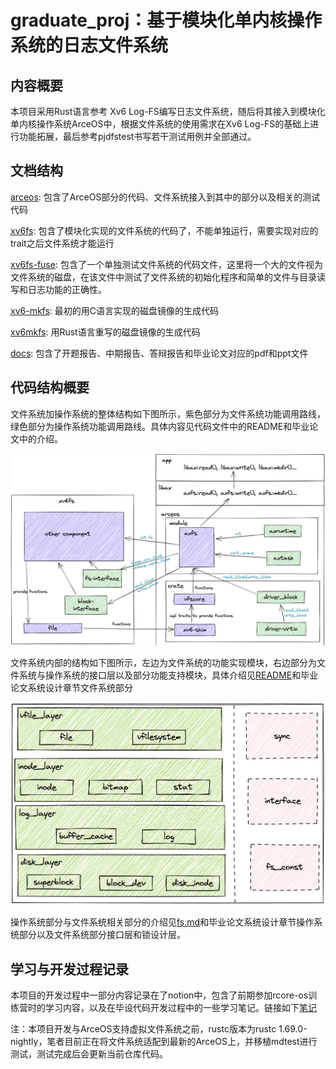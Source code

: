 # graduate_proj：基于模块化单内核操作系统的日志文件系统
## 内容概要
本项目采用Rust语言参考 Xv6 Log-FS编写日志文件系统，随后将其接入到模块化单内核操作系统ArceOS中，根据文件系统的使用需求在Xv6 Log-FS的基础上进行功能拓展，最后参考pjdfstest书写若干测试用例并全部通过。
## 文档结构
[arceos](./arceos/): 包含了ArceOS部分的代码、文件系统接入到其中的部分以及相关的测试代码

[xv6fs](./xv6fs/): 包含了模块化实现的文件系统的代码了，不能单独运行，需要实现对应的trait之后文件系统才能运行

[xv6fs-fuse](./xv6fs-fuse/): 包含了一个单独测试文件系统的代码文件，这里将一个大的文件视为文件系统的磁盘，在该文件中测试了文件系统的初始化程序和简单的文件与目录读写和日志功能的正确性。

[xv6-mkfs](./xv6-mkfs/): 最初的用C语言实现的磁盘镜像的生成代码

[xv6mkfs](./xv6mkfs/): 用Rust语言重写的磁盘镜像的生成代码

[docs](./docs/): 包含了开题报告、中期报告、答辩报告和毕业论文对应的pdf和ppt文件

## 代码结构概要

文件系统加操作系统的整体结构如下图所示，紫色部分为文件系统功能调用路线，绿色部分为操作系统功能调用路线。具体内容见代码文件中的README和毕业论文中的介绍。

![FS+OS Structure](graphs/structure.png)

文件系统内部的结构如下图所示，左边为文件系统的功能实现模块，右边部分为文件系统与操作系统的接口层以及部分功能支持模块，具体介绍见[README](./xv6fs/README.md)和毕业论文系统设计章节文件系统部分

![FS Structure](graphs/filesystem.png)

操作系统部分与文件系统相关部分的介绍见[fs.md](./arceos/fs.md)和毕业论文系统设计章节操作系统部分以及文件系统部分接口层和锁设计层。

## 学习与开发过程记录

本项目的开发过程中一部分内容记录在了notion中，包含了前期参加rcore-os训练营时的学习内容，以及在毕设代码开发过程中的一些学习笔记。链接如下[笔记](https://silicon-aurora-0f5.notion.site/a176026d8b514658920b3709c8f1f1f3?v=7266118fc7264e5595f36ee8f007a496&pvs=4)

注：本项目开发与ArceOS支持虚拟文件系统之前，rustc版本为rustc 1.69.0-nightly，笔者目前正在将文件系统适配到最新的ArceOS上，并移植mdtest进行测试，测试完成后会更新当前仓库代码。